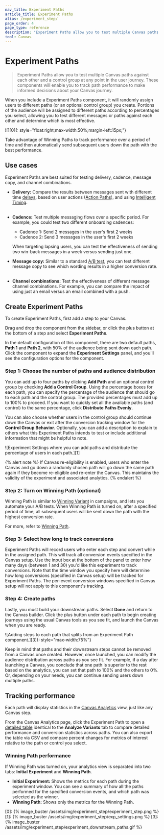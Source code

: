 ```yaml
---
nav_title: Experiment Paths 
article_title: Experiment Paths 
alias: /experiment_step/
page_order: 4
page_type: reference
description: "Experiment Paths allow you to test multiple Canvas paths against each other and a control group at any point in the user journey."
tool: Canvas
---
```


# Experiment Paths 

> Experiment Paths allow you to test multiple Canvas paths against each other and a control group at any point in the user journey. These components will enable you to track path performance to make informed decisions about your Canvas journey.

When you include a Experiment Paths component, it will randomly assign users to different paths (or an optional control group) you create. Portions of the audience will be assigned to different paths according to percentages you select, allowing you to test different messages or paths against each other and determine which is most effective.

![][0]{: style="float:right;max-width:50%;margin-left:15px;"}

Take advantage of Winning Paths to track performance over a period of time and then automatically send subsequent users down the path with the best performance.

## Use cases

Experiment Paths are best suited for testing delivery, cadence, message copy, and channel combinations.

- **Delivery:** Compare the results between messages sent with different time [delays]({{site.baseurl}}/user_guide/engagement_tools/canvas/canvas_components/delay_step/), based on user actions ([Action Paths]({{site.baseurl}}/user_guide/engagement_tools/canvas/canvas_components/action_paths/)), and using [Intelligent Timing]({{site.baseurl}}/docs/user_guide/intelligence/intelligent_timing/#canvas).<br><br>
- **Cadence:** Test multiple messaging flows over a specific period. For example, you could test two different onboarding cadences:
    - Cadence 1: Send 2 messages in the user's first 2 weeks
    - Cadence 2: Send 3 messages in the user's first 2 weeks
    
    When targeting lapsing users, you can test the effectiveness of sending two win-back messages in a week versus sending just one.
- **Message copy:** Similar to a standard [A/B test]({{site.baseurl}}/user_guide/engagement_tools/testing/multivariant_testing/), you can test different message copy to see which wording results in a higher conversion rate.<br><br>
- **Channel combinations:** Test the effectiveness of different message channel combinations. For example, you can compare the impact of using just an email versus an email combined with a push.

## Create Experiment Paths

To create Experiment Paths, first add a step to your Canvas. 

Drag and drop the component from the sidebar, or click the <i class="fas fa-plus-circle"></i> plus button at the bottom of a step and select **Experiment Paths**. 

In the default configuration of this component, there are two default paths, **Path 1** and **Path 2**, with 50% of the audience being sent down each path. Click the component to expand the **Experiment Settings** panel, and you'll see the configuration options for the component.

### Step 1: Choose the number of paths and audience distribution

You can add up to four paths by clicking **Add Path** and an optional control group by checking **Add a Control Group**. Using the percentage boxes for each path, you can specify the percentage of the audience that should go to each path and the control group. The provided percentages must add up to 100% to proceed. If you want to quickly set all the available paths (and control) to the same percentage, click **Distribute Paths Evenly**.

You can also choose whether users in the control group should continue down the Canvas or exit after the conversion tracking window for the **Control Group Behavior**. Optionally, you can add a description to explain to others what this Experiment Paths intends to test or include additional information that might be helpful to note.

![Experiment Settings where you can add paths and distribute the percentage of users in each path.][1]

{% alert note %}
If Canvas re-eligibility is enabled, users who enter the Canvas and go down a randomly chosen path will go down the same path again if they become re-eligible and re-enter the Canvas. This maintains the validity of the experiment and associated analytics.
{% endalert %}

### Step 2: Turn on Winning Path (optional)

Winning Path is similar to [Winning Variant]({{site.baseurl}}/user_guide/engagement_tools/testing/multivariant_testing/create_multivariate_campaign/#optimizations) in campaigns, and lets you automate your A/B tests. When Winning Path is turned on, after a specified period of time, all subsequent users will be sent down the path with the highest conversion rate.

For more, refer to [Winning Path]({{site.baseurl}}/user_guide/engagement_tools/canvas/canvas_components/experiment_step/winning_path).

### Step 3: Select how long to track conversions

Experiment Paths will record users who enter each step and convert while in the assigned path. This will track all conversion events specified in the Canvas setup. Use the input box at the bottom of the panel to enter how many days (between 1 and 30) you'd like this experiment to track conversions. Note that the time window you specify here will determine how long conversions (specified in Canvas setup) will be tracked for Experiment Paths. The per-event conversion windows specified in Canvas setup will not apply to this component's tracking. 

### Step 4: Create paths

Lastly, you must build your downstream paths. Select **Done** and return to the Canvas builder. Click the <i class="fas fa-plus-circle"></i> plus button under each path to begin creating journeys using the usual Canvas tools as you see fit, and launch the Canvas when you are ready.

![Adding steps to each path that splits from an Experiment Path component.][3]{: style="max-width:75%"}

Keep in mind that paths and their downstream steps cannot be removed from a Canvas once created. However, once launched, you can modify the audience distribution across paths as you see fit. For example, if a day after launching a Canvas, you conclude that one path is superior to the rest based on the analytics, you can set that path to 100% and the others to 0%. Or, depending on your needs, you can continue sending users down multiple paths.

## Tracking performance

Each path will display statistics in the [Canvas Analytics]({{site.baseurl}}/user_guide/engagement_tools/canvas/get_started/measuring_and_testing_with_canvas_analytics/) view, just like any Canvas step. 

From the Canvas Analytics page, click the Experiment Path to open a [detailed table]({{site.baseurl}}/user_guide/engagement_tools/canvas/get_started/measuring_and_testing_with_canvas_analytics/#performance-breakdown-by-variant) identical to the **Analyze Variants** tab to compare detailed performance and conversion statistics across paths. You can also export the table via CSV and compare percent changes for metrics of interest relative to the path or control you select.

### Winning Path performance

If Winning Path was turned on, your analytics view is separated into two tabs: **Initial Experiment** and **Winning Path**.

- **Initial Experiment:** Shows the metrics for each path during the experiment window. You can see a summary of how all the paths performed for the specified conversion events, and which path was selected as the winner.
- **Winning Path:** Shows only the metrics for the Winning Path.

[0]: {% image_buster /assets/img/experiment_step/experiment_step.png %}
[1]: {% image_buster /assets/img/experiment_step/exp_settings.png %}
[3]: {% image_buster /assets/img/experiment_step/experiment_downstream_paths.gif %}

